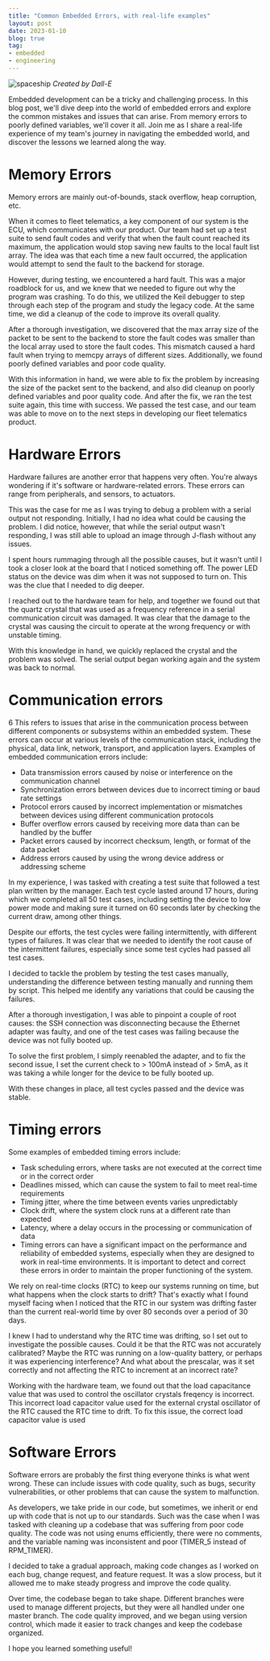 ```yaml
---
title: "Common Embedded Errors, with real-life examples"
layout: post
date: 2023-01-10
blog: true
tag:
- embedded
- engineering
---
```


![spaceship](https://liewsanmin.github.io/images/common_embedded/flower.png)
*Created by Dall-E*

Embedded development can be a tricky and challenging process. In this blog post, we'll dive deep into the world of embedded errors and explore the common mistakes and issues that can arise. From memory errors to poorly defined variables, we'll cover it all. Join me as I share a real-life experience of my team's journey in navigating the embedded world, and discover the lessons we learned along the way. 

# Memory Errors

Memory errors are mainly out-of-bounds, stack overflow, heap corruption, etc.

When it comes to fleet telematics, a key component of our system is the ECU, which communicates with our product. Our team had set up a test suite to send fault codes and verify that when the fault count reached its maximum, the application would stop saving new faults to the local fault list array. The idea was that each time a new fault occurred, the application would attempt to send the fault to the backend for storage.

However, during testing, we encountered a hard fault. This was a major roadblock for us, and we knew that we needed to figure out why the program was crashing. To do this, we utilized the Keil debugger to step through each step of the program and study the legacy code. At the same time, we did a cleanup of the code to improve its overall quality.

After a thorough investigation, we discovered that the max array size of the packet to be sent to the backend to store the fault codes was smaller than the local array used to store the fault codes. This mismatch caused a hard fault when trying to memcpy arrays of different sizes. Additionally, we found poorly defined variables and poor code quality.

With this information in hand, we were able to fix the problem by increasing the size of the packet sent to the backend, and also did cleanup on poorly defined variables and poor quality code. And after the fix, we ran the test suite again, this time with success. We passed the test case, and our team was able to move on to the next steps in developing our fleet telematics product.

# Hardware Errors

Hardware failures are another error that happens very often. You're always wondering if it's software or hardware-related errors. These errors can range from peripherals, and sensors, to actuators.

This was the case for me as I was trying to debug a problem with a serial output not responding. Initially, I had no idea what could be causing the problem. I did notice, however, that while the serial output wasn't responding, I was still able to upload an image through J-flash without any issues.

I spent hours rummaging through all the possible causes, but it wasn't until I took a closer look at the board that I noticed something off. The power LED status on the device was dim when it was not supposed to turn on. This was the clue that I needed to dig deeper.

I reached out to the hardware team for help, and together we found out that the quartz crystal that was used as a frequency reference in a serial communication circuit was damaged. It was clear that the damage to the crystal was causing the circuit to operate at the wrong frequency or with unstable timing.

With this knowledge in hand, we quickly replaced the crystal and the problem was solved. The serial output began working again and the system was back to normal.

# Communication errors
6
This refers to issues that arise in the communication process between different components or subsystems within an embedded system. These errors can occur at various levels of the communication stack, including the physical, data link, network, transport, and application layers. Examples of embedded communication errors include:

* Data transmission errors caused by noise or interference on the communication channel
* Synchronization errors between devices due to incorrect timing or baud rate settings
* Protocol errors caused by incorrect implementation or mismatches between devices using different communication protocols
* Buffer overflow errors caused by receiving more data than can be handled by the buffer
* Packet errors caused by incorrect checksum, length, or format of the data packet
* Address errors caused by using the wrong device address or addressing scheme

In my experience, I was tasked with creating a test suite that followed a test plan written by the manager. Each test cycle lasted around 17 hours, during which we completed all 50 test cases, including setting the device to low power mode and making sure it turned on 60 seconds later by checking the current draw, among other things.

Despite our efforts, the test cycles were failing intermittently, with different types of failures. It was clear that we needed to identify the root cause of the intermittent failures, especially since some test cycles had passed all test cases.

I decided to tackle the problem by testing the test cases manually, understanding the difference between testing manually and running them by script. This helped me identify any variations that could be causing the failures.

After a thorough investigation, I was able to pinpoint a couple of root causes: the SSH connection was disconnecting because the Ethernet adapter was faulty, and one of the test cases was failing because the device was not fully booted up.

To solve the first problem, I simply reenabled the adapter, and to fix the second issue, I set the current check to > 100mA instead of > 5mA, as it was taking a while longer for the device to be fully booted up.

With these changes in place, all test cycles passed and the device was stable.

# Timing errors

Some examples of embedded timing errors include:

* Task scheduling errors, where tasks are not executed at the correct time or in the correct order
* Deadlines missed, which can cause the system to fail to meet real-time requirements
* Timing jitter, where the time between events varies unpredictably
* Clock drift, where the system clock runs at a different rate than expected
* Latency, where a delay occurs in the processing or communication of data
* Timing errors can have a significant impact on the performance and reliability of embedded systems, especially when they are designed to work in real-time environments. It is important to detect and correct these errors in order to maintain the proper functioning of the system.

We rely on real-time clocks (RTC) to keep our systems running on time, but what happens when the clock starts to drift? That's exactly what I found myself facing when I noticed that the RTC in our system was drifting faster than the current real-world time by over 80 seconds over a period of 30 days.

I knew I had to understand why the RTC time was drifting, so I set out to investigate the possible causes. Could it be that the RTC was not accurately calibrated? Maybe the RTC was running on a low-quality battery, or perhaps it was experiencing interference? And what about the prescalar, was it set correctly and not affecting the RTC to increment at an incorrect rate?

Working with the hardware team, we found out that the load capacitance value that was used to control the oscillator crystals freqency is incorrect. This incorrect load capacitor value used for the external crystal oscillator of the RTC caused the RTC time to drift. To fix this issue, the correct load capacitor value is used

# Software Errors

Software errors are probably the first thing everyone thinks is what went wrong. These can include issues with code quality, such as bugs, security vulnerabilities, or other problems that can cause the system to malfunction.

As developers, we take pride in our code, but sometimes, we inherit or end up with code that is not up to our standards. Such was the case when I was tasked with cleaning up a codebase that was suffering from poor code quality. The code was not using enums efficiently, there were no comments, and the variable naming was inconsistent and poor (TIMER_5 instead of RPM_TIMER).

I decided to take a gradual approach, making code changes as I worked on each bug, change request, and feature request. It was a slow process, but it allowed me to make steady progress and improve the code quality.

Over time, the codebase began to take shape. Different branches were used to manage different projects, but they were all handled under one master branch. The code quality improved, and we began using version control, which made it easier to track changes and keep the codebase organized.

I hope you learned something useful!

